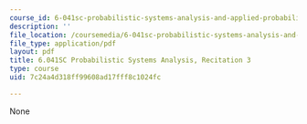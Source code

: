 ```yaml
---
course_id: 6-041sc-probabilistic-systems-analysis-and-applied-probability-fall-2013
description: ''
file_location: /coursemedia/6-041sc-probabilistic-systems-analysis-and-applied-probability-fall-2013/7c24a4d318ff99608ad17fff8c1024fc_MIT6_041SCF13_rec03.pdf
file_type: application/pdf
layout: pdf
title: 6.041SC Probabilistic Systems Analysis, Recitation 3
type: course
uid: 7c24a4d318ff99608ad17fff8c1024fc

---
```

None